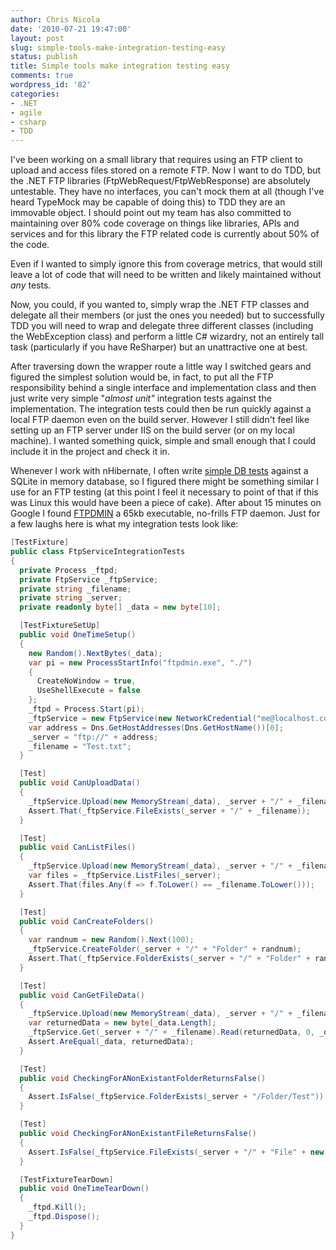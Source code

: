 ```yaml
---
author: Chris Nicola
date: '2010-07-21 19:47:00'
layout: post
slug: simple-tools-make-integration-testing-easy
status: publish
title: Simple tools make integration testing easy
comments: true
wordpress_id: '82'
categories:
- .NET
- agile
- csharp
- TDD
---
```


I've been working on a small library that requires using an FTP client to upload and access files stored on a remote FTP.  Now I want to do TDD, but the .NET FTP libraries (FtpWebRequest/FtpWebResponse) are absolutely untestable.  They have no interfaces, you can't mock them at all (though I've heard TypeMock may be capable of doing this) to TDD they are an immovable object.  I should point out my team has also committed to maintaining over 80% code coverage on things like libraries, APIs and services and for this library the FTP related code is currently about 50% of the code.

Even if I wanted to simply ignore this from coverage metrics, that would still leave a lot of code that will need to be written and likely maintained without _any_ tests.

<!--more-->

Now, you could, if you wanted to, simply wrap the .NET FTP classes and delegate all their members (or just the ones you needed) but to successfully TDD you will need to wrap and delegate three different classes (including the WebException class) and perform a little C# wizardry, not an entirely tall task (particularly if you have ReSharper) but an unattractive one at best.

After traversing down the wrapper route a little way I switched gears and figured the simplest solution would be, in fact, to put all the FTP responsibility behind a single interface and implementation class and then just write very simple "_almost unit"_ integration tests against the implementation.  The integration tests could then be run quickly against a local FTP daemon even on the build server.  However I still didn't feel like setting up an FTP server under IIS on the build server (or on my local machine).  I wanted something quick, simple and small enough that I could include it in the project and check it in.

Whenever I work with nHibernate, I often write [simple DB tests][1] against a SQLite in memory database, so I figured there might be something similar I use for an FTP testing (at this point I feel it necessary to point of that if this was Linux this would have been a piece of cake).  After about 15 minutes on Google I found [FTPDMIN][2] a 65kb executable, no-frills FTP daemon.  Just for a few laughs here is what my integration tests look like:
    
```csharp
[TestFixture]
public class FtpServiceIntegrationTests
{
  private Process _ftpd;
  private FtpService _ftpService;
  private string _filename;
  private string _server;
  private readonly byte[] _data = new byte[10];

  [TestFixtureSetUp]
  public void OneTimeSetup()
  {
    new Random().NextBytes(_data);
    var pi = new ProcessStartInfo("ftpdmin.exe", "./")
    {
      CreateNoWindow = true,
      UseShellExecute = false
    };
    _ftpd = Process.Start(pi);
    _ftpService = new FtpService(new NetworkCredential("me@localhost.com", ""));
    var address = Dns.GetHostAddresses(Dns.GetHostName())[0];
    _server = "ftp://" + address;
    _filename = "Test.txt";
  }

  [Test]
  public void CanUploadData()
  {
    _ftpService.Upload(new MemoryStream(_data), _server + "/" + _filename);
    Assert.That(_ftpService.FileExists(_server + "/" + _filename));
  }

  [Test]
  public void CanListFiles()
  {
    _ftpService.Upload(new MemoryStream(_data), _server + "/" + _filename);
    var files = _ftpService.ListFiles(_server);
    Assert.That(files.Any(f => f.ToLower() == _filename.ToLower()));
  }

  [Test]
  public void CanCreateFolders()
  {
    var randnum = new Random().Next(100);
    _ftpService.CreateFolder(_server + "/" + "Folder" + randnum);
    Assert.That(_ftpService.FolderExists(_server + "/" + "Folder" + randnum));
  }

  [Test]
  public void CanGetFileData()
  {
    _ftpService.Upload(new MemoryStream(_data), _server + "/" + _filename);
    var returnedData = new byte[_data.Length];
    _ftpService.Get(_server + "/" + _filename).Read(returnedData, 0, _data.Length);
    Assert.AreEqual(_data, returnedData);
  }

  [Test]
  public void CheckingForANonExistantFolderReturnsFalse()
  {
    Assert.IsFalse(_ftpService.FolderExists(_server + "/Folder/Test"));
  }

  [Test]
  public void CheckingForANonExistantFileReturnsFalse()
  {
    Assert.IsFalse(_ftpService.FileExists(_server + "/" + "File" + new Random().Next(101, 200)));
  }

  [TestFixtureTearDown]
  public void OneTimeTearDown()
  {
    _ftpd.Kill();
    _ftpd.Dispose();
  }
} 
```

   [1]: http://ayende.com/blog/3983/nhibernate-unit-testing
   [2]: http://www.sentex.net/~mwandel/ftpdmin/

